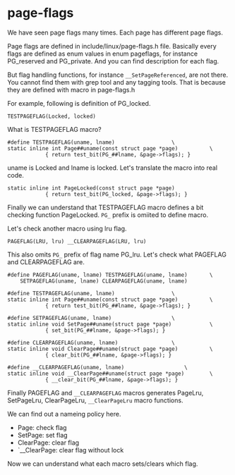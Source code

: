# page-flags

We have seen page flags many times.
Each page has different page flags.

Page flags are defined in include/linux/page-flags.h file.
Basically every flags are defined as enum values in enum pageflags, for instance PG_reserved and PG_private.
And you can find description for each flag.

But flag handling functions, for instance `__SetPageReferenced`, are not there.
You cannot find them with grep tool and any tagging tools.
That is because they are defined with macro in page-flags.h

For example, following is definition of PG_locked.

```
TESTPAGEFLAG(Locked, locked)
```

What is TESTPAGEFLAG macro?
```
#define TESTPAGEFLAG(uname, lname)    				\
static inline int Page##uname(const struct page *page)			\
			{ return test_bit(PG_##lname, &page->flags); }
```

uname is Locked and lname is locked.
Let's translate the macro into real code.

```
static inline int PageLocked(const struct page *page)
			{ return test_bit(PG_locked, &page->flags); }
```

Finally we can understand that TESTPAGEFLAG macro defines a bit checking function PageLocked.
`PG_` prefix is omiited to define macro.

Let's check another macro using lru flag.

```
PAGEFLAG(LRU, lru) __CLEARPAGEFLAG(LRU, lru)
```

This also omits `PG_` prefix of flag name PG_lru.
Let's check what PAGEFLAG and CLEARPAGEFLAG are.

```
#define PAGEFLAG(uname, lname) TESTPAGEFLAG(uname, lname)    	\
	SETPAGEFLAG(uname, lname) CLEARPAGEFLAG(uname, lname)

#define TESTPAGEFLAG(uname, lname)    				\
static inline int Page##uname(const struct page *page)			\
			{ return test_bit(PG_##lname, &page->flags); }

#define SETPAGEFLAG(uname, lname)    				\
static inline void SetPage##uname(struct page *page)			\
			{ set_bit(PG_##lname, &page->flags); }

#define CLEARPAGEFLAG(uname, lname)    				\
static inline void ClearPage##uname(struct page *page)			\
			{ clear_bit(PG_##lname, &page->flags); }

#define __CLEARPAGEFLAG(uname, lname)					\
static inline void __ClearPage##uname(struct page *page)		\
			{ __clear_bit(PG_##lname, &page->flags); }
```

Finally PAGEFLAG and `__CLEARPAGEFLAG` macros generates PageLru, SetPageLru, ClearPageLru, `__ClearPageLru` macro functions.

We can find out a nameing policy here.
* Page<Flag>: check flag
* SetPage<Flag>: set flag
* ClearPage<Flag>: clear flag
* `__ClearPage<Flag>: clear flag without lock

Now we can understand what each macro sets/clears which flag.
